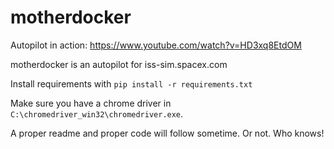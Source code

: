 # motherdocker

Autopilot in action: https://www.youtube.com/watch?v=HD3xq8EtdOM

motherdocker is an autopilot for iss-sim.spacex.com

Install requirements with ``pip install -r requirements.txt``

Make sure you have a chrome driver in `C:\chromedriver_win32\chromedriver.exe`.

A proper readme and proper code will follow sometime. Or not. Who knows!